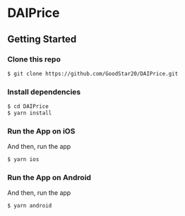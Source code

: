 # DAIPrice


## Getting Started

### Clone this repo
```bash
$ git clone https://github.com/GoodStar20/DAIPrice.git
```

### Install dependencies
```bash
$ cd DAIPrice
$ yarn install
```

### Run the App on iOS
And then, run the app
```bash
$ yarn ios
```

### Run the App on Android

And then, run the app
```bash
$ yarn android
```
